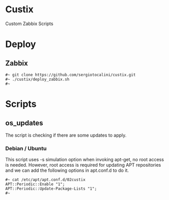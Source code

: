 # Custix
Custom Zabbix Scripts

# Deploy
## Zabbix

    #~ git clone https://github.com/sergiotocalini/custix.git
    #~ ./custix/deploy_zabbix.sh
    #~

# Scripts
## os_updates
The script is checking if there are some updates to apply.
### Debian / Ubuntu
This script uses -s simulation option when invoking apt-get, no root access is needed.
However, root access is required for updating APT repositories and we can add the following options in apt.conf.d to do it.

    #~ cat /etc/apt/apt.conf.d/02custix
    APT::Periodic::Enable "1";
    APT::Periodic::Update-Package-Lists "1";
    #~
    
